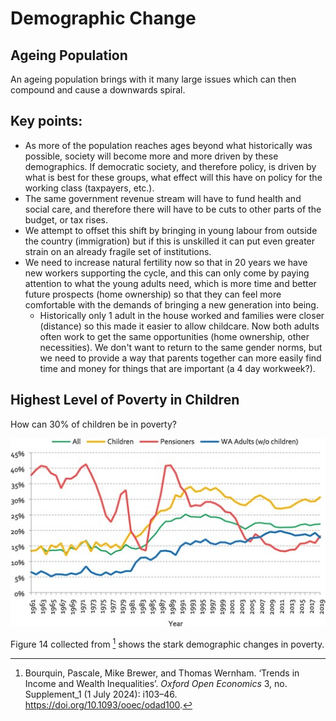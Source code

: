 # Demographic Change

## Ageing Population

An ageing population brings with it many large issues which can then compound and cause a downwards spiral.

## Key points:

-   As more of the population reaches ages beyond what historically was possible, society will become more and more driven by these demographics. If democratic society, and therefore policy, is driven by what is best for these groups, what effect will this have on policy for the working class (taxpayers, etc.).
-   The same government revenue stream will have to fund health and social care, and therefore there will have to be cuts to other parts of the budget, or tax rises.
-   We attempt to offset this shift by bringing in young labour from outside the country (immigration) but if this is unskilled it can put even greater strain on an already fragile set of institutions.
-   We need to increase natural fertility now so that in 20 years we have new workers supporting the cycle, and this can only come by paying attention to what the young adults need, which is more time and better future prospects (home ownership) so that they can feel more comfortable with the demands of bringing a new generation into being.
    -   Historically only 1 adult in the house worked and families were closer (distance) so this made it easier to allow childcare. Now both adults often work to get the same opportunities (home ownership, other necessities). We don't want to return to the same gender norms, but we need to provide a way that parents together can more easily find time and money for things that are important (a 4 day workweek?).

## Highest Level of Poverty in Children

How can 30% of children be in poverty?

![relative_poverty_rate_demographic.png](/media/relative_poverty_rate_demographic.png)

Figure 14 collected from [^1] shows the stark demographic changes in poverty.

[^1]: Bourquin, Pascale, Mike Brewer, and Thomas Wernham. ‘Trends in Income and Wealth Inequalities’. *Oxford Open Economics* 3, no. Supplement_1 (1 July 2024): i103–46. <https://doi.org/10.1093/ooec/odad100>.
